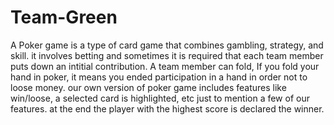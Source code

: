 # Team-Green
A Poker game is a type of card game that combines gambling, strategy, and skill. it involves betting and sometimes it is required that 
each team member puts down an intitial contribution. A team member can fold, If you fold your hand in poker, it means you ended  participation in a hand in order not to loose money.
our own version of poker game includes features like win/loose, a selected card is highlighted, etc just to mention a few of our features. at the end the player with the highest score is declared the winner.  
